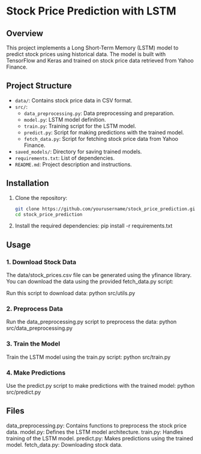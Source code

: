 # Stock Price Prediction with LSTM

## Overview

This project implements a Long Short-Term Memory (LSTM) model to predict stock prices using historical data. The model is built with TensorFlow and Keras and trained on stock price data retrieved from Yahoo Finance.

## Project Structure

- `data/`: Contains stock price data in CSV format.
- `src/`:
  - `data_preprocessing.py`: Data preprocessing and preparation.
  - `model.py`: LSTM model definition.
  - `train.py`: Training script for the LSTM model.
  - `predict.py`: Script for making predictions with the trained model.
  - `fetch_data.py`: Script for fetching stock price data from Yahoo Finance.
- `saved_models/`: Directory for saving trained models.
- `requirements.txt`: List of dependencies.
- `README.md`: Project description and instructions.

## Installation

1. Clone the repository:
   ```bash
   git clone https://github.com/yourusername/stock_price_prediction.git
   cd stock_price_prediction
2. Install the required dependencies:
   pip install -r requirements.txt

## Usage

### 1. Download Stock Data
The data/stock_prices.csv file can be generated using the yfinance library. You can download the data using the provided fetch_data.py script:

Run this script to download data:
   python src/utils.py

### 2. Preprocess Data
Run the data_preprocessing.py script to preprocess the data:
   python src/data_preprocessing.py

### 3. Train the Model
Train the LSTM model using the train.py script:
   python src/train.py

### 4. Make Predictions
Use the predict.py script to make predictions with the trained model:
   python src/predict.py

## Files
data_preprocessing.py: Contains functions to preprocess the stock price data.
model.py: Defines the LSTM model architecture.
train.py: Handles training of the LSTM model.
predict.py: Makes predictions using the trained model.
fetch_data.py: Downloading stock data.
